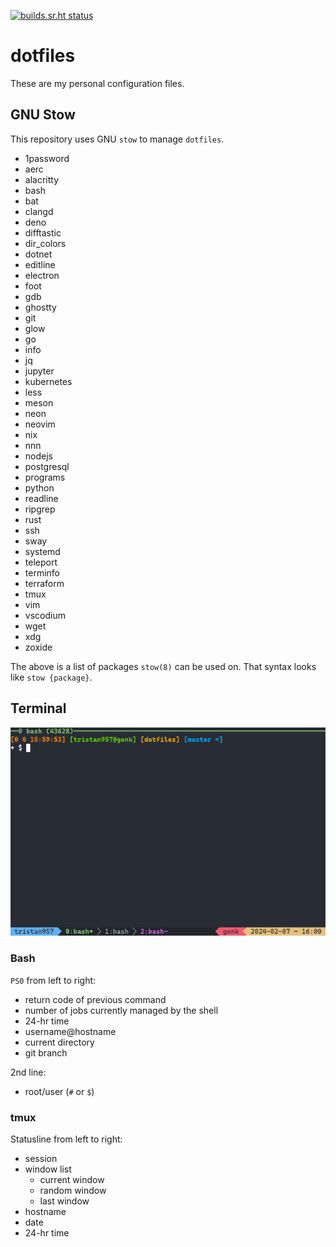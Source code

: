 <!-- prettier-ignore-start -->

<!-- markdownlint-disable-next-line MD041 -->
[![builds.sr.ht status](https://builds.sr.ht/~tristan957/dotfiles.svg)](https://builds.sr.ht/~tristan957/dotfiles?)

<!-- prettier-ignore-end -->

# dotfiles

These are my personal configuration files.

## GNU Stow

This repository uses GNU `stow` to manage `dotfiles`.

- 1password
- aerc
- alacritty
- bash
- bat
- clangd
- deno
- difftastic
- dir_colors
- dotnet
- editline
- electron
- foot
- gdb
- ghostty
- git
- glow
- go
- info
- jq
- jupyter
- kubernetes
- less
- meson
- neon
- neovim
- nix
- nnn
- nodejs
- postgresql
- programs
- python
- readline
- ripgrep
- rust
- ssh
- sway
- systemd
- teleport
- terminfo
- terraform
- tmux
- vim
- vscodium
- wget
- xdg
- zoxide

The above is a list of packages `stow(8)` can be used on. That syntax looks like
`stow {package}`.

## Terminal

![Terminal with bash and tmux running to showcase style](terminal.png "Terminal")

### Bash

`PS0` from left to right:

- return code of previous command
- number of jobs currently managed by the shell
- 24-hr time
- username@hostname
- current directory
- git branch

2nd line:

- root/user (`#` or `$`)

### tmux

Statusline from left to right:

- session
- window list
  - current window
  - random window
  - last window
- hostname
- date
- 24-hr time
